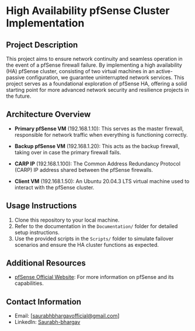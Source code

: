 # High Availability pfSense Cluster Implementation

## Project Description

This project aims to ensure network continuity and seamless operation in the event of a pfSense firewall failure. By implementing a high availability (HA) pfSense cluster, consisting of two virtual machines in an active-passive configuration, we guarantee uninterrupted network services. This project serves as a foundational exploration of pfSense HA, offering a solid starting point for more advanced network security and resilience projects in the future.

## Architecture Overview

- **Primary pfSense VM** (192.168.1.10): This serves as the master firewall, responsible for network traffic when everything is functioning correctly.

- **Backup pfSense VM** (192.168.1.20): This acts as the backup firewall, taking over in case the primary firewall fails.

- **CARP IP** (192.168.1.100): The Common Address Redundancy Protocol (CARP) IP address shared between the pfSense firewalls.

- **Client VM** (192.168.1.50): An Ubuntu 20.04.3 LTS virtual machine used to interact with the pfSense cluster.

## Usage Instructions

1. Clone this repository to your local machine.
2. Refer to the documentation in the `Documentation/` folder for detailed setup instructions.
3. Use the provided scripts in the `Scripts/` folder to simulate failover scenarios and ensure the HA cluster functions as expected.

## Additional Resources

- [pfSense Official Website](https://www.pfsense.org/): For more information on pfSense and its capabilities.

## Contact Information

- Email: [saurabhbhargavofficial@gmail.com]
- LinkedIn: [Saurabh-bhargav](https://www.linkedin.com/in/saurabh-bhargav/)


